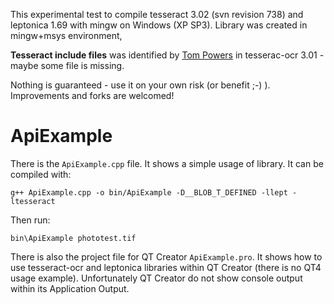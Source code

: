 This experimental test to compile tesseract 3.02 (svn revision 738) and leptonica 1.69 with mingw on Windows (XP SP3).
Library was created in mingw+msys environment,

**Tesseract include files** was identified by [Tom Powers](http://groups.google.com/group/tesseract-dev/msg/a59952174f78c000) in tesserac-ocr 3.01 - maybe some file is missing.

Nothing is guaranteed - use it on your own risk (or benefit ;-) ).
Improvements and forks are welcomed!


ApiExample
=======

There is the `ApiExample.cpp` file. It shows a simple usage of library. It can be compiled with:

   ``g++ ApiExample.cpp -o bin/ApiExample -D__BLOB_T_DEFINED -llept -ltesseract``

Then run:

   ``bin\ApiExample phototest.tif``

There is also the project file for QT Creator `ApiExample.pro`. It shows how to use tesseract-ocr and leptonica libraries within QT Creator (there is no QT4 usage example). Unfortunately QT Creator do not show console output within its Application Output.
